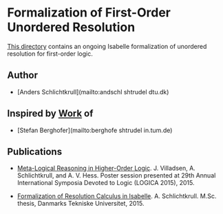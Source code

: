 # Formalization of First-Order Unordered Resolution #

[This directory](https://bitbucket.org/jasmin_blanchette/isafol/src/master/Unordered_Resolution/) contains an ongoing Isabelle formalization of unordered resolution for first-order logic.

## Author ##

* [Anders Schlichtkrull](mailto:andschl shtrudel dtu.dk)

## Inspired by [Work](http://afp.sourceforge.net/entries/FOL-Fitting.shtml) of ##

* [Stefan Berghofer](mailto:berghofe shtrudel in.tum.de)

## Publications ##

* [Meta-Logical Reasoning in Higher-Order Logic](http://orbit.dtu.dk/files/118776437/logica_poster.pdf).
  J. Villadsen, A. Schlichtkrull, and A. V. Hess.
  Poster session presented at 29th Annual International Symposia Devoted to
  Logic (LOGICA 2015), 2015.

* [Formalization of Resolution Calculus in Isabelle](http://people.compute.dtu.dk/andschl/Thesis.pdf).
  A. Schlichtkrull.
  M.Sc. thesis, Danmarks Tekniske Universitet, 2015.
